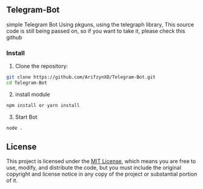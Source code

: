 ## Telegram-Bot 

simple Telegram Bot Using pkguns, using the telegraph library, 
This source code is still being passed on, so if you want to take it, please check this github

### Install 

1. Clone the repository:

```bash
git clone https://github.com/ArifzynXD/Telegram-Bot.git
cd Telegram-Bot
```

2. install module

```bash
npm install or yarn install
```

3. Start Bot

```bash 
node .
```

## License
This project is licensed under the [MIT License](LICENSE), which means you are free to use, modify, and distribute the code, but you must include the original copyright and license notice in any copy of the project or substantial portion of it.
